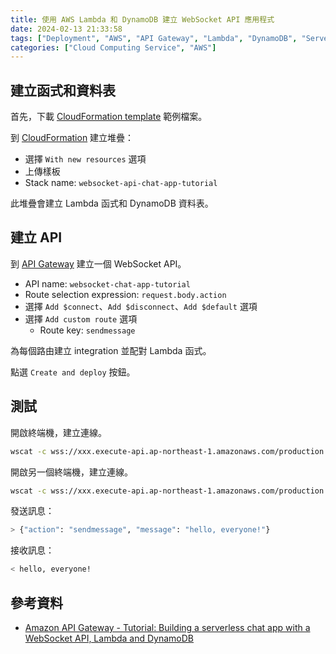 ```yaml
---
title: 使用 AWS Lambda 和 DynamoDB 建立 WebSocket API 應用程式
date: 2024-02-13 21:33:58
tags: ["Deployment", "AWS", "API Gateway", "Lambda", "DynamoDB", "Serverless", "WebSocket"]
categories: ["Cloud Computing Service", "AWS"]
---
```


## 建立函式和資料表

首先，下載 [CloudFormation template](https://docs.aws.amazon.com/apigateway/latest/developerguide/samples/ws-chat-app-starter.zip) 範例檔案。

到 [CloudFormation](https://console.aws.amazon.com/cloudformation) 建立堆疊：

- 選擇 `With new resources` 選項
- 上傳樣板
- Stack name: `websocket-api-chat-app-tutorial`

此堆疊會建立 Lambda 函式和 DynamoDB 資料表。

## 建立 API

到 [API Gateway](https://console.aws.amazon.com/apigateway) 建立一個 WebSocket API。

- API name: `websocket-chat-app-tutorial`
- Route selection expression: `request.body.action`
- 選擇 `Add $connect`、`Add $disconnect`、`Add $default` 選項
- 選擇 `Add custom route` 選項
  - Route key: `sendmessage`

為每個路由建立 integration 並配對 Lambda 函式。

點選 `Create and deploy` 按鈕。

## 測試

開啟終端機，建立連線。

```bash
wscat -c wss://xxx.execute-api.ap-northeast-1.amazonaws.com/production
```

開啟另一個終端機，建立連線。

```bash
wscat -c wss://xxx.execute-api.ap-northeast-1.amazonaws.com/production
```

發送訊息：

```bash
> {"action": "sendmessage", "message": "hello, everyone!"}
```

接收訊息：

```bash
< hello, everyone!
```

## 參考資料

- [Amazon API Gateway - Tutorial: Building a serverless chat app with a WebSocket API, Lambda and DynamoDB](https://docs.aws.amazon.com/apigateway/latest/developerguide/websocket-api-chat-app.html)
